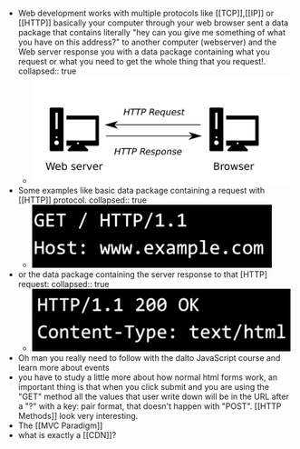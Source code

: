 - Web development works with multiple protocols like [[TCP]],[[IP]] or [[HTTP]] basically your computer through your web browser sent a data package that contains literally "hey can you give me something of what you have on this address?" to another computer (webserver) and the Web server response you with a data package containing what you request or what you need to get the whole thing that you request!.
collapsed:: true
	- ![image.png](../assets/image_1648676893961_0.png)
- Some examples like basic data package containing a request with [[HTTP]] protocol.
collapsed:: true
	- ![image.png](../assets/image_1648677050104_0.png)
- or the data package containing the server response to that [HTTP] request:
collapsed:: true
	- ![image.png](../assets/image_1648677165236_0.png)
- Oh man you really need to follow with the dalto JavaScript course and learn more about events
- you have to study a little more about how normal html forms work, an important thing is that when you click submit and you are using the "GET" method all the values that user write down will be in the URL after a "?" with a key: pair format, that doesn't happen with "POST". [[HTTP Methods]] look very interesting.
- The [[MVC Paradigm]]
- what is exactly a [[CDN]]?